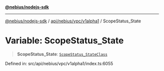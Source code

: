 [**@nebius/nodejs-sdk**](../../../../../README.md)

***

[@nebius/nodejs-sdk](../../../../../README.md) / [api/nebius/vpc/v1alpha1](../README.md) / ScopeStatus\_State

# Variable: ScopeStatus\_State

> **ScopeStatus\_State**: [`ScopeStatus_StateClass`](../type-aliases/ScopeStatus_StateClass.md)

Defined in: src/api/nebius/vpc/v1alpha1/index.ts:6055
